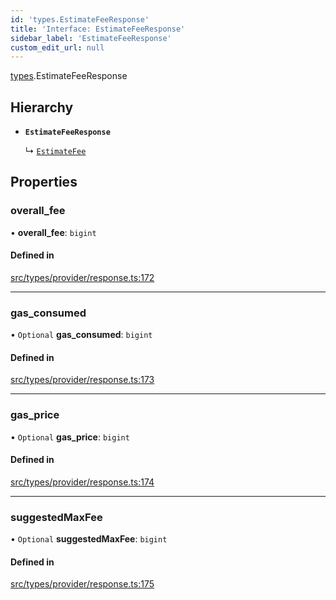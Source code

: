 ```yaml
---
id: 'types.EstimateFeeResponse'
title: 'Interface: EstimateFeeResponse'
sidebar_label: 'EstimateFeeResponse'
custom_edit_url: null
---
```


[types](../namespaces/types.md).EstimateFeeResponse

## Hierarchy

- **`EstimateFeeResponse`**

  ↳ [`EstimateFee`](types.EstimateFee.md)

## Properties

### overall_fee

• **overall_fee**: `bigint`

#### Defined in

[src/types/provider/response.ts:172](https://github.com/0xs34n/starknet.js/blob/develop/src/types/provider/response.ts#L172)

---

### gas_consumed

• `Optional` **gas_consumed**: `bigint`

#### Defined in

[src/types/provider/response.ts:173](https://github.com/0xs34n/starknet.js/blob/develop/src/types/provider/response.ts#L173)

---

### gas_price

• `Optional` **gas_price**: `bigint`

#### Defined in

[src/types/provider/response.ts:174](https://github.com/0xs34n/starknet.js/blob/develop/src/types/provider/response.ts#L174)

---

### suggestedMaxFee

• `Optional` **suggestedMaxFee**: `bigint`

#### Defined in

[src/types/provider/response.ts:175](https://github.com/0xs34n/starknet.js/blob/develop/src/types/provider/response.ts#L175)
